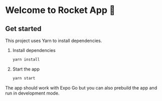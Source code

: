 # Welcome to Rocket App 👋

## Get started

This project uses Yarn to install dependencies.

1. Install dependencies

   ```bash
   yarn install

2. Start the app

   ```bash
   yarn start
   ```

The app should work with Expo Go but you can also prebuild the app and run in development mode.
